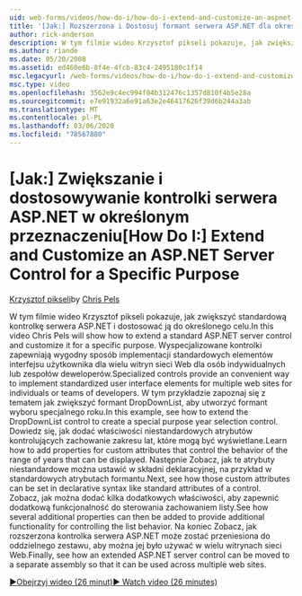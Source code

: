 ```yaml
---
uid: web-forms/videos/how-do-i/how-do-i-extend-and-customize-an-aspnet-server-control-for-a-specific-purpose
title: '[Jak:] Rozszerzona i Dostosuj formant serwera ASP.NET dla określonego celu | Microsoft Docs'
author: rick-anderson
description: W tym filmie wideo Krzysztof pikseli pokazuje, jak zwiększyć standardową kontrolkę serwera ASP.NET i dostosować ją do określonego celu. Wyspecjalizowane kontrolki zapewniają c...
ms.author: riande
ms.date: 05/20/2008
ms.assetid: ed460e6b-8f4e-4fcb-83c4-2495180c1f14
msc.legacyurl: /web-forms/videos/how-do-i/how-do-i-extend-and-customize-an-aspnet-server-control-for-a-specific-purpose
msc.type: video
ms.openlocfilehash: 3562e9c4ec994f04b312476c1357d810f4b5e28a
ms.sourcegitcommit: e7e91932a6e91a63e2e46417626f39d6b244a3ab
ms.translationtype: MT
ms.contentlocale: pl-PL
ms.lasthandoff: 03/06/2020
ms.locfileid: "78567880"
---
```

# <a name="how-do-i-extend-and-customize-an-aspnet-server-control-for-a-specific-purpose"></a><span data-ttu-id="af65b-104">[Jak:] Zwiększanie i dostosowywanie kontrolki serwera ASP.NET w określonym przeznaczeniu</span><span class="sxs-lookup"><span data-stu-id="af65b-104">[How Do I:] Extend and Customize an ASP.NET Server Control for a Specific Purpose</span></span>

<span data-ttu-id="af65b-105">[Krzysztof pikseli](https://twitter.com/chrispels)</span><span class="sxs-lookup"><span data-stu-id="af65b-105">by [Chris Pels](https://twitter.com/chrispels)</span></span>

<span data-ttu-id="af65b-106">W tym filmie wideo Krzysztof pikseli pokazuje, jak zwiększyć standardową kontrolkę serwera ASP.NET i dostosować ją do określonego celu.</span><span class="sxs-lookup"><span data-stu-id="af65b-106">In this video Chris Pels will show how to extend a standard ASP.NET server control and customize it for a specific purpose.</span></span> <span data-ttu-id="af65b-107">Wyspecjalizowane kontrolki zapewniają wygodny sposób implementacji standardowych elementów interfejsu użytkownika dla wielu witryn sieci Web dla osób indywidualnych lub zespołów deweloperów.</span><span class="sxs-lookup"><span data-stu-id="af65b-107">Specialized controls provide an convenient way to implement standardized user interface elements for multiple web sites for individuals or teams of developers.</span></span> <span data-ttu-id="af65b-108">W tym przykładzie zapoznaj się z tematem jak zwiększyć formant DropDownList, aby utworzyć formant wyboru specjalnego roku.</span><span class="sxs-lookup"><span data-stu-id="af65b-108">In this example, see how to extend the DropDownList control to create a special purpose year selection control.</span></span> <span data-ttu-id="af65b-109">Dowiedz się, jak dodać właściwości niestandardowych atrybutów kontrolujących zachowanie zakresu lat, które mogą być wyświetlane.</span><span class="sxs-lookup"><span data-stu-id="af65b-109">Learn how to add properties for custom attributes that control the behavior of the range of years that can be displayed.</span></span> <span data-ttu-id="af65b-110">Następnie Zobacz, jak te atrybuty niestandardowe można ustawić w składni deklaracyjnej, na przykład w standardowych atrybutach formantu.</span><span class="sxs-lookup"><span data-stu-id="af65b-110">Next, see how those custom attributes can be set in declarative syntax like standard attributes of a control.</span></span> <span data-ttu-id="af65b-111">Zobacz, jak można dodać kilka dodatkowych właściwości, aby zapewnić dodatkową funkcjonalność do sterowania zachowaniem listy.</span><span class="sxs-lookup"><span data-stu-id="af65b-111">See how several additional properties can then be added to provide additional functionality for controlling the list behavior.</span></span> <span data-ttu-id="af65b-112">Na koniec Zobacz, jak rozszerzona kontrolka serwera ASP.NET może zostać przeniesiona do oddzielnego zestawu, aby można jej było używać w wielu witrynach sieci Web.</span><span class="sxs-lookup"><span data-stu-id="af65b-112">Finally, see how an extended ASP.NET server control can be moved to a separate assembly so that it can be used across multiple web sites.</span></span>

[<span data-ttu-id="af65b-113">&#9654;Obejrzyj wideo (26 minut)</span><span class="sxs-lookup"><span data-stu-id="af65b-113">&#9654; Watch video (26 minutes)</span></span>](https://channel9.msdn.com/Blogs/ASP-NET-Site-Videos/how-do-i-extend-and-customize-an-aspnet-server-control-for-a-specific-purpose)
